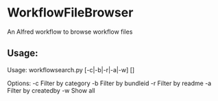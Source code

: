 # WorkflowFileBrowser
An Alfred workflow to browse workflow files
## Usage:
Usage:
    workflowsearch.py <query> [-c|-b|-r|-a|-w] [<keyword>]
    
Options:
    -c    Filter by category
    -b    Filter by bundleid
    -r    Filter by readme
    -a    Filter by createdby
    -w    Show all
